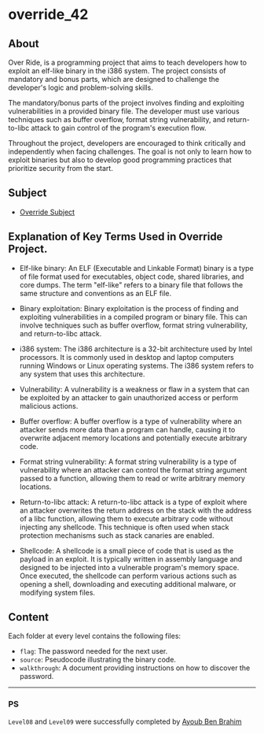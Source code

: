 # override_42

## About

Over Ride, is a programming project that aims to teach developers how to exploit an elf-like binary in the i386 system. The project consists of mandatory and bonus parts, which are designed to challenge the developer's logic and problem-solving skills. 

The mandatory/bonus parts of the project involves finding and exploiting vulnerabilities in a provided binary file. The developer must use various techniques such as buffer overflow, format string vulnerability, and return-to-libc attack to gain control of the program's execution flow. 

Throughout the project, developers are encouraged to think critically and independently when facing challenges. The goal is not only to learn how to exploit binaries but also to develop good programming practices that prioritize security from the start.

## Subject
+ [Override Subject](/Override_subject.pdf)

## Explanation of Key Terms Used in Override Project.

- Elf-like binary: An ELF (Executable and Linkable Format) binary is a type of file format used for executables, object code, shared libraries, and core dumps. The term "elf-like" refers to a binary file that follows the same structure and conventions as an ELF file.

- Binary exploitation: Binary exploitation is the process of finding and exploiting vulnerabilities in a compiled program or binary file. This can involve techniques such as buffer overflow, format string vulnerability, and return-to-libc attack.

- i386 system: The i386 architecture is a 32-bit architecture used by Intel processors. It is commonly used in desktop and laptop computers running Windows or Linux operating systems. The i386 system refers to any system that uses this architecture.

- Vulnerability: A vulnerability is a weakness or flaw in a system that can be exploited by an attacker to gain unauthorized access or perform malicious actions.

- Buffer overflow: A buffer overflow is a type of vulnerability where an attacker sends more data than a program can handle, causing it to overwrite adjacent memory locations and potentially execute arbitrary code.

- Format string vulnerability: A format string vulnerability is a type of vulnerability where an attacker can control the format string argument passed to a function, allowing them to read or write arbitrary memory locations.

- Return-to-libc attack: A return-to-libc attack is a type of exploit where an attacker overwrites the return address on the stack with the address of a libc function, allowing them to execute arbitrary code without injecting any shellcode. This technique is often used when stack protection mechanisms such as stack canaries are enabled.

- Shellcode: A shellcode  is a small piece of code that is used as the payload in an exploit. It is typically written in assembly language and designed to be injected into a vulnerable program's memory space. Once executed, the shellcode can perform various actions such as opening a shell, downloading and executing additional malware, or modifying system files.

## Content

Each folder at every level contains the following files:

- `flag`: The password needed for the next user.
- `source`: Pseudocode illustrating the binary code.
- `walkthrough`: A document providing instructions on how to discover the password.


---
### PS
`Level08` and `Level09` were successfully completed by [Ayoub Ben Brahim](https://github.com/AyoubBenBrahim)